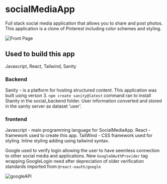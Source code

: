 # socialMediaApp
Full stack social media application that allows you to share and post photos. This application is a clone of Pinterest including color schemes and styling.

![Front Page](../socialMediaApp/social_frontend/public/frontpage.png)

## Used to build this app
Javascript, React, Tailwind, Sanity

### Backend
Sanity - is a platform for hosting structured content. This application was built using verson 3.  `npm create sanity@latest` command ran to install Stanity in the social_backend folder. User information converted and stored in the sanity server as dataset 'user'.

### frontend
Javascript - main programming language for SocialMediaApp.
React - framework used to create this app.
TailWind - CSS framework used for styling. Inline styling adding using tailwind syntax.

Google used to verify login allowing the user to have seemless connection to other social media and applicaitons. New `GoogleOAuthProvider` tag wrapping GoogleLogin need after depreciation of older verification standards imported from `@react-oauth/google`

![googleAPI](../socialMediaApp/social_frontend/public/googleApi.png)